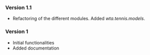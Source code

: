 ### Version 1.1

* Refactoring of the different modules. Added _wta.tennis.models_.

### Version 1

* Initial functionalities
* Added documentation